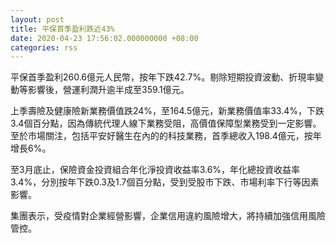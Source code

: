 ```yaml
---
layout: post
title: 平保首季盈利跌近43%
date: 2020-04-23 17:56:02.000000000 +08:00
categories: rss
---
```


平保首季盈利260.6億元人民幣，按年下跌42.7%。剔除短期投資波動、折現率變動等影響後，營運利潤升逾半成至359.1億元。

上季壽險及健康險新業務價值跌24%，至164.5億元，新業務價值率33.4%，下跌3.4個百分點，因為傳統代理人線下業務受阻，高價值保障型業務受到一定影響。至於市場關注，包括平安好醫生在內的的科技業務，首季總收入198.4億元，按年增長6%。

至3月底止，保險資金投資組合年化淨投資收益率3.6%，年化總投資收益率3.4%，分別按年下跌0.3及1.7個百分點，受到受股市下跌、市場利率下行等因素影響。

集團表示，受疫情對企業經營影響，企業信用違約風險增大，將持續加強信用風險管控。
